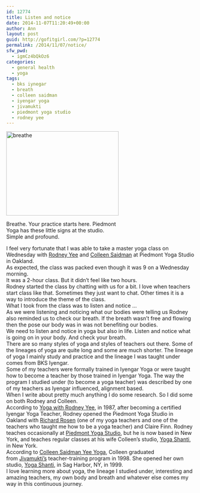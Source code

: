 ```yaml
---
id: 12774
title: Listen and notice
date: 2014-11-07T11:20:49+00:00
author: Ann
layout: post
guid: http://gofitgirl.com/?p=12774
permalink: /2014/11/07/notice/
sfw_pwd:
  - igmCz4bQkOz6
categories:
  - general health
  - yoga
tags:
  - bks iynegar
  - breath
  - colleen saidman
  - iyengar yoga
  - jivamukti
  - piedmont yoga studio
  - rodney yee
---
```

<div id="attachment_12786" style="width: 310px" class="wp-caption alignleft">
  <a href="http://gofitgirl.com/2014/11/notice/photo-1-9/" rel="attachment wp-att-12786"><img class="size-medium wp-image-12786" src="http://gofitgirl.com/wp-content/uploads/2014/11/photo-1-300x225.jpg" alt="breathe" width="300" height="225" /></a>
  
  <p class="wp-caption-text">
    Breathe. Your practice starts here. Piedmont Yoga has these little signs at the studio. Simple and profound.
  </p>
</div>

  
I feel very fortunate that I was able to take a master yoga class on Wednesday with [Rodney Yee](http://www.yeeyoga.com) and [Colleen Saidman](http://colleensaidmanyee.com) at Piedmont Yoga Studio in Oakland.  
As expected, the class was packed even though it was 9 on a Wednesday morning.  
It was a 2-hour class. But it didn&#8217;t feel like two hours.  
Rodney started the class by chatting with us for a bit. I love when teachers start class like that. Sometimes they just want to chat. Other times it is a way to introduce the theme of the class.  
What I took from the class was to listen and notice &#8230;  
As we were listening and noticing what our bodies were telling us Rodney also reminded us to check our breath. If the breath wasn&#8217;t free and flowing then the pose our body was in was not benefiting our bodies.  
We need to listen and notice in yoga but also in life. Listen and notice what is going on in your body. And check your breath.  
There are so many styles of yoga and styles of teachers out there. Some of the lineages of yoga are quite long and some are much shorter. The lineage of yoga I mainly study and practice and the lineage I was taught under comes from BKS Iyengar.  
Some of my teachers were formally trained in Iyengar Yoga or were taught how to become a teacher by those trained in Iyengar Yoga. The way the program I studied under (to become a yoga teacher) was described by one of my teachers as Iyengar influenced, alignment based.  
When I write about pretty much anything I do some research. So I did some on both Rodney and Colleen.  
According to [Yoga with Rodney Yee](http://www.yeeyoga.com/about-rodney-yee), in 1987, after becoming a certified Iyengar Yoga Teacher, Rodney opened the Piedmont Yoga Studio in Oakland with [Richard Rosen](http://www.richardrosenyoga.com) (one of my yoga teachers and one of the teachers who taught me how to be a yoga teacher) and Claire Finn. Rodney teaches occasionally at <a href="http://www.piedmontyoga.com/" target="_blank">Piedmont Yoga Studio</a>, but he is now based in New York, and teaches regular classes at his wife Colleen’s studio, <a href="http://yogashanti.com/" target="_blank">Yoga Shanti</a>, in New York.  
According to [Colleen Saidman Yee Yoga](http://colleensaidmanyee.com), Colleen graduated from <a href="http://www.jivamuktiyoga.com/" target="_blank">Jivamukti’s</a> teacher-training program in 1998. She opened her own studio, <a href="http://yogashanti.com/" target="_blank">Yoga Shanti</a>, in Sag Harbor, NY, in 1999.  
I love learning more about yoga, the lineage I studied under, interesting and amazing teachers, my own body and breath and whatever else comes my way in this continuous journey.
